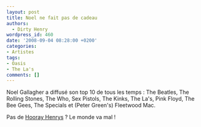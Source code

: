 ```yaml
---
layout: post
title: Noel ne fait pas de cadeau
authors:
  - Dirty Henry
wordpress_id: 460
date: '2008-09-04 08:28:00 +0200'
categories:
- Artistes
tags:
- Oasis
- The La's
comments: []
---
```

Noel Gallagher a diffusé son top 10 de tous les temps : The Beatles, The Rolling Stones, The Who, Sex Pistols, The Kinks, The La's, Pink Floyd, The Bee Gees, The Specials et (Peter Green's) Fleetwood Mac. 

Pas de <a href="http://myspace.com/hoorayhenrys">Hooray Henrys</a> ? Le monde va mal !
